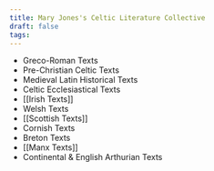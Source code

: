 ```yaml
---
title: Mary Jones's Celtic Literature Collective
draft: false
tags:
---
```

- Greco-Roman Texts
- Pre-Christian Celtic Texts
- Medieval Latin Historical Texts
- Celtic Ecclesiastical Texts
- [[Irish Texts]]
- Welsh Texts
- [[Scottish Texts]]
- Cornish Texts
- Breton Texts
- [[Manx Texts]]
- Continental & English Arthurian Texts